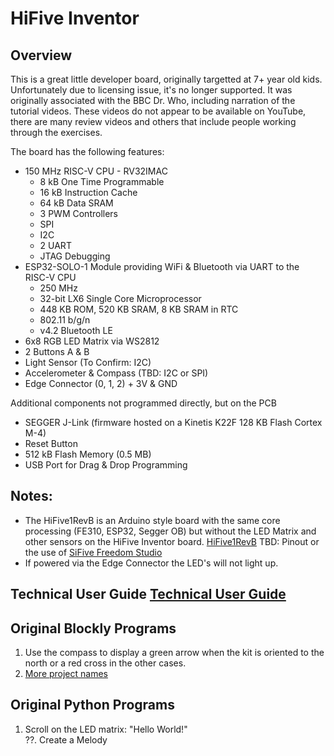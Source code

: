 # HiFive Inventor
## Overview
This is a great little developer board, originally targetted at 7+ year old kids. Unfortunately due to licensing issue, it's no longer supported. It was originally associated with the BBC Dr. Who, including narration of the tutorial videos. These videos do not appear to be available on YouTube, there are many review videos and others that include people working through the exercises.

The board has the following features:  
* 150 MHz RISC-V CPU - RV32IMAC
  * 8 kB One Time Programmable
  * 16 kB Instruction Cache
  * 64 kB Data SRAM
  * 3 PWM Controllers
  * SPI
  * I2C
  * 2 UART
  * JTAG Debugging
* ESP32-SOLO-1 Module providing WiFi & Bluetooth via UART to the RISC-V CPU
  * 250 MHz
  * 32-bit LX6 Single Core Microprocessor
  * 448 KB ROM, 520 KB SRAM, 8 KB SRAM in RTC
  * 802.11 b/g/n
  * v4.2 Bluetooth LE
* 6x8 RGB LED Matrix via WS2812
* 2 Buttons A & B
* Light Sensor (To Confirm: I2C)
* Accelerometer & Compass (TBD: I2C or SPI)
* Edge Connector (0, 1, 2) + 3V & GND

Additional components not programmed directly, but on the PCB
* SEGGER J-Link (firmware hosted on a Kinetis K22F 128 KB Flash Cortex M-4)
* Reset Button
* 512 kB Flash Memory (0.5 MB)
* USB Port for Drag & Drop Programming

## Notes:
* The HiFive1RevB is an Arduino style board with the same core processing (FE310, ESP32, Segger OB) but without the LED Matrix and other sensors on the HiFive Inventor board.  [HiFive1RevB](https://www.sifive.com/boards/hifive1-rev-b)  TBD: Pinout or the use of [SiFive Freedom Studio](https://www.sifive.com/software/sifive-freedom-studio)
* If powered via the Edge Connector the LED's will not light up.

## Technical User Guide [Technical User Guide](HiFive_Inventor_Tech_UG_Web.pdf)

## Original Blockly Programs
1.  Use the compass to display a green arrow when the kit is oriented to the north or a red cross in the other cases.
2.  [More project names](https://youtu.be/7QDixjAANNQ?si=xpowm5YkKtd2wJIu&t=236)

## Original Python Programs
1. Scroll on the LED matrix: "Hello World!"  
??.  Create a Melody
